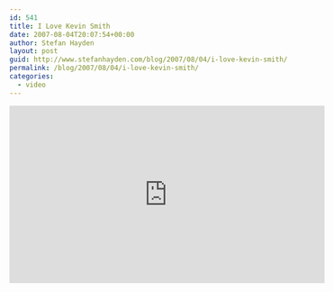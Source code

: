 ```yaml
---
id: 541
title: I Love Kevin Smith
date: 2007-08-04T20:07:54+00:00
author: Stefan Hayden
layout: post
guid: http://www.stefanhayden.com/blog/2007/08/04/i-love-kevin-smith/
permalink: /blog/2007/08/04/i-love-kevin-smith/
categories:
  - video
---
```

<iframe width="560" height="315" src="https://www.youtube.com/embed/ou2mVnElp6c" title="YouTube video player" frameborder="0" allow="accelerometer; autoplay; clipboard-write; encrypted-media; gyroscope; picture-in-picture" allowfullscreen></iframe>